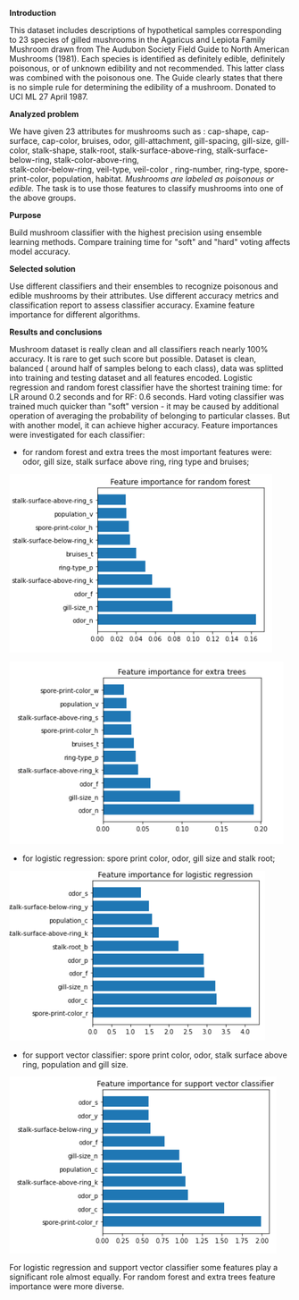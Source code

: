 **Introduction**

This dataset includes descriptions of hypothetical samples corresponding to 23 species of gilled
mushrooms in the Agaricus and Lepiota Family Mushroom drawn from The Audubon Society Field
Guide to North American Mushrooms (1981). Each species is identified as definitely edible,
definitely poisonous, or of unknown edibility and not recommended. This latter class was combined
with the poisonous one. The Guide clearly states that there is no simple rule for determining the
edibility of a mushroom. Donated to UCI ML 27 April 1987.


**Analyzed problem**

We have given 23 attributes for mushrooms such as : 
cap-shape, cap-surface, cap-color, bruises, odor, gill-attachment, gill-spacing, gill-size, gill-color,
stalk-shape, stalk-root, stalk-surface-above-ring, stalk-surface-below-ring, stalk-color-above-ring,  
stalk-color-below-ring, veil-type, veil-color , ring-number, ring-type, spore-print-color, population,
habitat. 
*Mushrooms are labeled as poisonous or edible.*
The task is to use those features to classify mushrooms into one of the above groups.


**Purpose**

Build mushroom classifier with the highest precision using ensemble learning methods.
Compare training time for "soft" and "hard" voting affects model accuracy.


**Selected solution**

Use different classifiers and their ensembles to recognize poisonous and edible mushrooms
by their attributes.
Use different accuracy metrics and classification report to assess classifier accuracy.
Examine feature importance for different algorithms.

**Results and conclusions**

Mushroom dataset is really clean and all classifiers reach nearly 100% accuracy. It is rare to get such
score but possible. Dataset is clean, balanced ( around half of samples belong to each class), data was splitted
into training and testing dataset and all features encoded.
Logistic regression and random forest classifier have the shortest training time: for LR around 0.2 seconds
and for RF: 0.6 seconds. Hard voting classifier was trained much quicker than "soft" version - it may be caused by 
additional operation of averaging the probability of belonging to particular classes. But with another model,
it can achieve higher accuracy.
Feature importances were investigated for each classifier:
 - for random forest and extra trees the most important features were: odor, gill size, stalk surface above ring,
 ring type and bruises;

![](Images/Feature_imp_random_forest.PNG)

![](Images/Feature_imp_extratrees.PNG)
 
 - for logistic regression: spore print color, odor, gill size and stalk root;
 
![](Images/Feature_imp_lr.PNG)

- for support vector classifier: spore print color, odor, stalk surface above ring, population and gill size.

![](Images/Feature_imp_svc.PNG)

For logistic regression and support vector classifier some features play a significant
role almost equally. For random forest and extra trees feature importance were more diverse.



